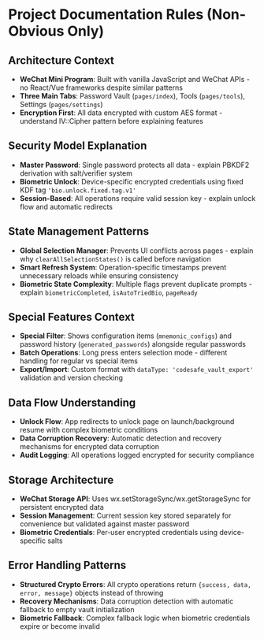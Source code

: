 # Project Documentation Rules (Non-Obvious Only)

## Architecture Context
- **WeChat Mini Program**: Built with vanilla JavaScript and WeChat APIs - no React/Vue frameworks despite similar patterns
- **Three Main Tabs**: Password Vault (`pages/index`), Tools (`pages/tools`), Settings (`pages/settings`)
- **Encryption First**: All data encrypted with custom AES format - understand IV::Cipher pattern before explaining features

## Security Model Explanation
- **Master Password**: Single password protects all data - explain PBKDF2 derivation with salt/verifier system
- **Biometric Unlock**: Device-specific encrypted credentials using fixed KDF tag `'bio.unlock.fixed.tag.v1'`
- **Session-Based**: All operations require valid session key - explain unlock flow and automatic redirects

## State Management Patterns
- **Global Selection Manager**: Prevents UI conflicts across pages - explain why `clearAllSelectionStates()` is called before navigation
- **Smart Refresh System**: Operation-specific timestamps prevent unnecessary reloads while ensuring consistency
- **Biometric State Complexity**: Multiple flags prevent duplicate prompts - explain `biometricCompleted`, `isAutoTriedBio`, `pageReady`

## Special Features Context
- **Special Filter**: Shows configuration items (`mnemonic_configs`) and password history (`generated_passwords`) alongside regular passwords
- **Batch Operations**: Long press enters selection mode - different handling for regular vs special items
- **Export/Import**: Custom format with `dataType: 'codesafe_vault_export'` validation and version checking

## Data Flow Understanding
- **Unlock Flow**: App redirects to unlock page on launch/background resume with complex biometric conditions
- **Data Corruption Recovery**: Automatic detection and recovery mechanisms for encrypted data corruption
- **Audit Logging**: All operations logged encrypted for security compliance

## Storage Architecture
- **WeChat Storage API**: Uses wx.setStorageSync/wx.getStorageSync for persistent encrypted data
- **Session Management**: Current session key stored separately for convenience but validated against master password
- **Biometric Credentials**: Per-user encrypted credentials using device-specific salts

## Error Handling Patterns
- **Structured Crypto Errors**: All crypto operations return `{success, data, error, message}` objects instead of throwing
- **Recovery Mechanisms**: Data corruption detection with automatic fallback to empty vault initialization
- **Biometric Fallback**: Complex fallback logic when biometric credentials expire or become invalid